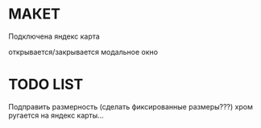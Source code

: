 # МАКЕТ
Подключена яндекс карта

открывается/закрывается модальное окно
# TODO LIST
Подправить размерность (сделать фиксированные размеры???)
хром ругается на яндекс карты...






